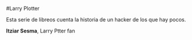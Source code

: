 #Larry Plotter

Esta serie de libreos cuenta la historia de un hacker de los que hay pocos.

**Itziar Sesma**, Larry Ptter fan